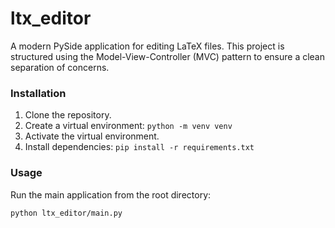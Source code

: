 # ltx_editor

A modern PySide application for editing LaTeX files. This project is structured using the Model-View-Controller (MVC) pattern to ensure a clean separation of concerns.

### Installation
1. Clone the repository.
2. Create a virtual environment: `python -m venv venv`
3. Activate the virtual environment.
4. Install dependencies: `pip install -r requirements.txt`

### Usage
Run the main application from the root directory:
```bash
python ltx_editor/main.py
```
